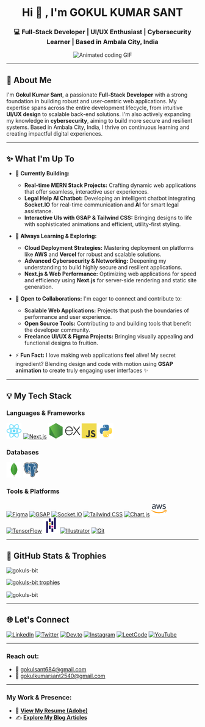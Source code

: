 <h1 align="center">Hi 👋 , I'm GOKUL KUMAR SANT</h1> 
<h3 align="center">💻 Full-Stack Developer | UI/UX Enthusiast | Cybersecurity Learner | Based in Ambala City,  India</h3>

<p align="center">
  <img src="https://media0.giphy.com/media/v1.Y2lkPTc5MGI3NjExMGdqcDN4Z201MWdhbGQxbjBvM214d2h5d3YyZ2prZWZyZDFhZGEwdiZlcD12MV9naWZzX3NlYXJjaCZjdD1n/CrFLL3CnRpw5ddlBMm/giphy.webp" width="200" alt="Animated coding GIF" />
</p>

---

## 👋 About Me

I'm **Gokul Kumar Sant**, a passionate **Full-Stack Developer** with a strong foundation in building robust and user-centric web applications. My expertise spans across the entire development lifecycle, from intuitive **UI/UX design** to scalable back-end solutions. I'm also actively expanding my knowledge in **cybersecurity**, aiming to build more secure and resilient systems. Based in Ambala City, India, I thrive on continuous learning and creating impactful digital experiences.

---

## ✨ What I'm Up To

- 🔭 **Currently Building:**
    - **Real-time MERN Stack Projects:** Crafting dynamic web applications that offer seamless, interactive user experiences.
    - **Legal Help AI Chatbot:** Developing an intelligent chatbot integrating **Socket.IO** for real-time communication and **AI** for smart legal assistance.
    - **Interactive UIs with GSAP & Tailwind CSS:** Bringing designs to life with sophisticated animations and efficient, utility-first styling.

- 🌱 **Always Learning & Exploring:**
    - **Cloud Deployment Strategies:** Mastering deployment on platforms like **AWS** and **Vercel** for robust and scalable solutions.
    - **Advanced Cybersecurity & Networking:** Deepening my understanding to build highly secure and resilient applications.
    - **Next.js & Web Performance:** Optimizing web applications for speed and efficiency using **Next.js** for server-side rendering and static site generation.

- 🤝 **Open to Collaborations:** I'm eager to connect and contribute to:
    - **Scalable Web Applications:** Projects that push the boundaries of performance and user experience.
    - **Open Source Tools:** Contributing to and building tools that benefit the developer community.
    - **Freelance UI/UX & Figma Projects:** Bringing visually appealing and functional designs to fruition.

- ⚡ **Fun Fact:** I love making web applications **feel** alive! My secret ingredient? Blending design and code with motion using **GSAP animation** to create truly engaging user interfaces ✨

---

## 💡 My Tech Stack

### Languages & Frameworks
<p align="left">
  <a href="https://react.dev/" target="_blank"><img src="https://raw.githubusercontent.com/devicons/devicon/master/icons/react/react-original.svg" alt="React" width="40" height="40"/></a>
  <a href="https://nextjs.org/" target="_blank"><img src="https://cdn.worldvectorlogo.com/logos/nextjs-2.svg" alt="Next.js" width="40" height="40"/></a>
  <a href="https://nodejs.org/" target="_blank"><img src="https://raw.githubusercontent.com/devicons/devicon/master/icons/nodejs/nodejs-original.svg" alt="Node.js" width="40" height="40"/></a>
  <a href="https://expressjs.com/" target="_blank"><img src="https://raw.githubusercontent.com/devicons/devicon/master/icons/express/express-original.svg" alt="Express" width="40" height="40"/></a>
  <a href="https://www.javascript.com/" target="_blank"><img src="https://raw.githubusercontent.com/devicons/devicon/master/icons/javascript/javascript-original.svg" alt="JavaScript" width="40" height="40"/></a>
  <a href="https://www.python.org/" target="_blank"><img src="https://raw.githubusercontent.com/devicons/devicon/master/icons/python/python-original.svg" alt="Python" width="40" height="40"/></a>
</p>

### Databases
<p align="left">
  <a href="https://www.mongodb.com/" target="_blank"><img src="https://raw.githubusercontent.com/devicons/devicon/master/icons/mongodb/mongodb-original.svg" alt="MongoDB" width="40" height="40"/></a>
  <a href="https://www.postgresql.org/" target="_blank"><img src="https://raw.githubusercontent.com/devicons/devicon/master/icons/postgresql/postgresql-original.svg" alt="PostgreSQL" width="40" height="40"/></a>
</p>

### Tools & Platforms
<p align="left">
  <a href="https://www.figma.com/" target="_blank"><img src="https://cdn.worldvectorlogo.com/logos/figma-1.svg" alt="Figma" width="40" height="40"/></a>
  <a href="https://greensock.com/gsap/" target="_blank"><img src="https://www.svgrepo.com/show/373656/gsap.svg" alt="GSAP" width="40" height="40"/></a> <a href="https://socket.io/" target="_blank"><img src="https://socket.io/images/logo.svg" alt="Socket.IO" width="40" height="40"/></a> <a href="https://tailwindcss.com/" target="_blank"><img src="https://www.vectorlogo.zone/logos/tailwindcss/tailwindcss-icon.svg" alt="Tailwind CSS" width="40" height="40"/></a> <a href="https://www.chartjs.org/" target="_blank"><img src="https://www.chartjs.org/media/logo-title.svg" alt="Chart.js" width="40" height="40"/></a>
  <a href="https://aws.amazon.com/" target="_blank"><img src="https://raw.githubusercontent.com/devicons/devicon/master/icons/amazonwebservices/amazonwebservices-original.svg" alt="AWS" width="40" height="40"/></a>
  <a href="https://www.tensorflow.org/" target="_blank"><img src="https://www.vectorlogo.zone/logos/tensorflow/tensorflow-icon.svg" alt="TensorFlow" width="40" height="40"/></a>
  <a href="https://pandas.pydata.org/" target="_blank"><img src="https://raw.githubusercontent.com/devicons/devicon/master/icons/pandas/pandas-original.svg" alt="Pandas" width="40" height="40"/></a>
  <a href="https://www.adobe.com/products/illustrator.html" target="_blank"><img src="https://www.vectorlogo.zone/logos/adobe_illustrator/adobe_illustrator-icon.svg" alt="Illustrator" width="40" height="40"/></a>
  <a href="https://git-scm.com/" target="_blank"><img src="https://www.vectorlogo.zone/logos/git-scm/git-scm-icon.svg" alt="Git" width="40" height="40"/></a>
</p>

---

## 🚀 GitHub Stats & Trophies

<p align="left">
  <img src="https://komarev.com/ghpvc/?username=gokuls-bit&label=Profile%20views&color=0e75b6&style=flat" alt="gokuls-bit" />
</p>
<p align="left">
  <a href="https://github.com/ryo-ma/github-profile-trophy">
    <img src="https://github-profile-trophy.vercel.app/?username=gokuls-bit&theme=onedark&row=2&column=4" alt="gokuls-bit trophies"/>
  </a>
</p>
<p><img align="center" src="https://github-readme-stats.vercel.app/api/top-langs?username=gokuls-bit&show_icons=true&locale=en&layout=compact" alt="gokuls-bit" /></p>

---

## 🌐 Let's Connect

<p align="left">
  <a href="https://www.linkedin.com/in/gokul-kumar-sant-581145205/" target="_blank"><img src="https://cdn.jsdelivr.net/npm/simple-icons@3.0.1/icons/linkedin.svg" alt="LinkedIn" height="30" width="40" /></a>
  <a href="https://twitter.com/gokulsantamb" target="_blank"><img src="https://cdn.jsdelivr.net/npm/simple-icons@3.0.1/icons/twitter.svg" alt="Twitter" height="30" width="40" /></a>
  <a href="https://dev.to/gokulkumarsant" target="_blank"><img src="https://cdn.jsdelivr.net/npm/simple-icons@3.0.1/icons/dev-dot-to.svg" alt="Dev.to" height="30" width="40" /></a>
  <a href="https://instagram.com/gokulsantt" target="_blank"><img src="https://cdn.jsdelivr.net/npm/simple-icons@3.0.1/icons/instagram.svg" alt="Instagram" height="30" width="40" /></a>
  <a href="https://www.leetcode.com/gokul_kumar_sant" target="_blank"><img src="https://cdn.jsdelivr.net/npm/simple-icons@3.0.1/icons/leetcode.svg" alt="LeetCode" height="30" width="40" /></a>
  <a href="https://www.youtube.com/c/gokulsant" target="_blank"><img src="https://cdn.jsdelivr.net/npm/simple-icons@3.0.1/icons/youtube.svg" alt="YouTube" height="30" width="40" /></a>
</p>

--- 

### Reach out:
- 📧 gokulsant684@gmail.com
- 📧 gokulkumarsant2540@gmail.com

---

### My Work & Presence:
- 📄 [**View My Resume (Adobe)**](https://acrobat.adobe.com/id/urn:aaid:sc:AP:6ae756a3-126a-465e-adf5-d9ac3e87ca5b)
- ✍️ [**Explore My Blog Articles**](https://www.blogger.com/blog/posts/4543191805551320646?hl=en)
